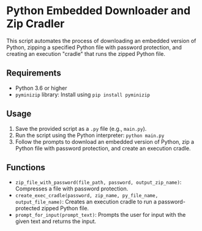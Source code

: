# Python Embedded Downloader and Zip Cradler

This script automates the process of downloading an embedded version of Python, zipping a specified Python file with password protection, and creating an execution "cradle" that runs the zipped Python file.

## Requirements

- Python 3.6 or higher
- `pyminizip` library: Install using `pip install pyminizip`

## Usage

1. Save the provided script as a `.py` file (e.g., `main.py`).
2. Run the script using the Python interpreter: `python main.py`
3. Follow the prompts to download an embedded version of Python, zip a Python file with password protection, and create an execution cradle.

## Functions

- `zip_file_with_password(file_path, password, output_zip_name)`: Compresses a file with password protection.
- `create_exec_cradle(password, zip_name, py_file_name, output_file_name)`: Creates an execution cradle to run a password-protected zipped Python file.
- `prompt_for_input(prompt_text)`: Prompts the user for input with the given text and returns the input. 